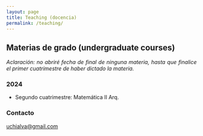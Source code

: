 ```yaml
---
layout: page
title: Teaching (docencia)
permalink: /teaching/
---
```


## Materias de grado (undergraduate courses)

<p style="text-align:justify;"><i>Aclaración: no abriré fecha de final de ninguna materia, hasta que finalice el primer cuatrimestre de haber dictado la materia.</i></p>

### 2024
<ul>
<li> Segundo cuatrimestre: Matemática II Arq.</li>
</ul>

### Contacto

[uchialva@gmail.com](mailto:uchialva@gmail.com)

